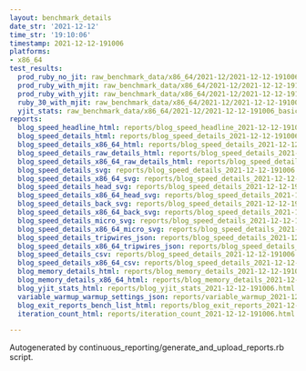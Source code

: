```yaml
---
layout: benchmark_details
date_str: '2021-12-12'
time_str: '19:10:06'
timestamp: 2021-12-12-191006
platforms:
- x86_64
test_results:
  prod_ruby_no_jit: raw_benchmark_data/x86_64/2021-12/2021-12-12-191006_basic_benchmark_prod_ruby_no_jit.json
  prod_ruby_with_mjit: raw_benchmark_data/x86_64/2021-12/2021-12-12-191006_basic_benchmark_prod_ruby_with_mjit.json
  prod_ruby_with_yjit: raw_benchmark_data/x86_64/2021-12/2021-12-12-191006_basic_benchmark_prod_ruby_with_yjit.json
  ruby_30_with_mjit: raw_benchmark_data/x86_64/2021-12/2021-12-12-191006_basic_benchmark_ruby_30_with_mjit.json
  yjit_stats: raw_benchmark_data/x86_64/2021-12/2021-12-12-191006_basic_benchmark_yjit_stats.json
reports:
  blog_speed_headline_html: reports/blog_speed_headline_2021-12-12-191006.html
  blog_speed_details_html: reports/blog_speed_details_2021-12-12-191006.html
  blog_speed_details_x86_64_html: reports/blog_speed_details_2021-12-12-191006.x86_64.html
  blog_speed_details_raw_details_html: reports/blog_speed_details_2021-12-12-191006.raw_details.html
  blog_speed_details_x86_64_raw_details_html: reports/blog_speed_details_2021-12-12-191006.x86_64.raw_details.html
  blog_speed_details_svg: reports/blog_speed_details_2021-12-12-191006.svg
  blog_speed_details_x86_64_svg: reports/blog_speed_details_2021-12-12-191006.x86_64.svg
  blog_speed_details_head_svg: reports/blog_speed_details_2021-12-12-191006.head.svg
  blog_speed_details_x86_64_head_svg: reports/blog_speed_details_2021-12-12-191006.x86_64.head.svg
  blog_speed_details_back_svg: reports/blog_speed_details_2021-12-12-191006.back.svg
  blog_speed_details_x86_64_back_svg: reports/blog_speed_details_2021-12-12-191006.x86_64.back.svg
  blog_speed_details_micro_svg: reports/blog_speed_details_2021-12-12-191006.micro.svg
  blog_speed_details_x86_64_micro_svg: reports/blog_speed_details_2021-12-12-191006.x86_64.micro.svg
  blog_speed_details_tripwires_json: reports/blog_speed_details_2021-12-12-191006.tripwires.json
  blog_speed_details_x86_64_tripwires_json: reports/blog_speed_details_2021-12-12-191006.x86_64.tripwires.json
  blog_speed_details_csv: reports/blog_speed_details_2021-12-12-191006.csv
  blog_speed_details_x86_64_csv: reports/blog_speed_details_2021-12-12-191006.x86_64.csv
  blog_memory_details_html: reports/blog_memory_details_2021-12-12-191006.html
  blog_memory_details_x86_64_html: reports/blog_memory_details_2021-12-12-191006.x86_64.html
  blog_yjit_stats_html: reports/blog_yjit_stats_2021-12-12-191006.html
  variable_warmup_warmup_settings_json: reports/variable_warmup_2021-12-12-191006.warmup_settings.json
  blog_exit_reports_bench_list_html: reports/blog_exit_reports_2021-12-12-191006.bench_list.html
  iteration_count_html: reports/iteration_count_2021-12-12-191006.html

---
```

Autogenerated by continuous_reporting/generate_and_upload_reports.rb script.
